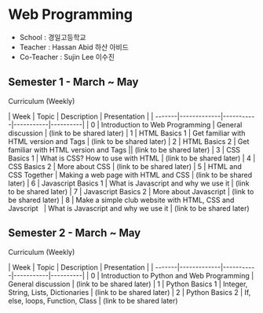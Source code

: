 # Web Programming 

- School : 경일고등학교
- Teacher : Hassan Abid 하산 아비드
- Co-Teacher : Sujin Lee 이수진

## Semester 1 - March ~ May 

Curriculum (Weekly) 

| Week   | Topic | Description | Presentation |
| -------|-------------|-----------|-----------|----------|
| 0 | Introduction to Web Programming    | General discussion |  (link to be shared later)
| 1 | HTML Basics 1   | Get familiar with HTML version and Tags |  (link to be shared later)
| 2 | HTML Basics 2     | Get familiar with HTML version and Tags ||  (link to be shared later)
| 3 | CSS Basics 1    | What is CSS? How to use with HTML |  (link to be shared later)
| 4 | CSS Basics 2    | More about CSS |  (link to be shared later)
| 5 | HTML and CSS Together   | Making a web page with HTML and CSS |  (link to be shared later)
| 6 | Javascript Basics 1    | What is Javascript and why we use it |  (link to be shared later)
| 7 | Javascript Basics 2    | More about Javascript |  (link to be shared later)
| 8 | Make a simple club website with HTML, CSS and Javscript    | What is Javascript and why we use it |  (link to be shared later)

## Semester 2 - March ~ May 

Curriculum (Weekly) 

| Week   | Topic | Description | Presentation |
| -------|-------------|-----------|-----------|----------|
| 0 | Introduction to Python and Web Programming    | General discussion |  (link to be shared later)
| 1 | Python Basics 1    | Integer, String, Lists, Dictionaries |  (link to be shared later)
| 2 | Python Basics 2    | If, else, loops, Function, Class |  (link to be shared later)


